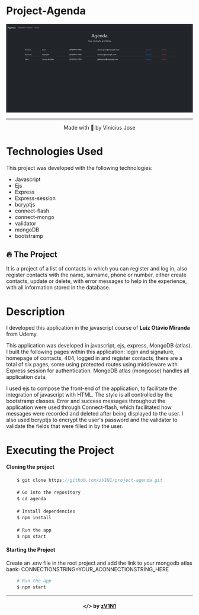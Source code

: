 <h1 >
    Project-Agenda
</h1>

<div align="center">
    <img src="./public/github/agenda.png" alt="agenda"> 
</div>

---

<p align="center" target="_blank">
    Made with 💜 by Vinicius Jose
</p>

# Technologies Used
<p>
    This project was developed with the following technologies:
</p>

- Javascript
- Ejs
- Express
- Express-session
- bcryptjs
- connect-flash
- connect-mongo
- validator
- mongoDB
- bootstramp

## 🔥 The Project
<p>
    It is a project of a list of contacts in which you can register and log in, also register contacts with the name, surname, phone or number, either create contacts, update or delete, with error messages to help in the experience, with all information stored in the database.
</p>

# Description
I developed this application in the javascript course of **Luiz Otávio Miranda** from Udemy.

This application was developed in javascript, ejs, express, MongoDB (atlas). I built the following pages within this application: login and signature, homepage of contacts, 404, logged in and register contacts, there are a total of six pages, some using protected routes using middleware with Express session for authentication. MongoDB atlas (mongoose) handles all application data.

I used ejs to compose the front-end of the application, to facilitate the integration of javascript with HTML. The style is all controlled by the bootstramp classes. Error and success messages throughout the application were used through Connect-flash, which facilitated how messages were recorded and deleted after being displayed to the user. I also used bcryptjs to encrypt the user's password and the validator to validate the fields that were filled in by the user.



# Executing the Project

#### Cloning the project

```javascript
    $ git clone https://github.com/zV1N1/project-agenda.git

    # Go into the repository
    $ cd agenda

    # Install dependencies
    $ npm install

    # Run the app
    $ npm start
```

#### Starting the Project

Create an .env file in the root project and add the link to your mongodb atlas bank: 
CONNECTIONSTRING=YOUR_ACONNECTIONSTRING_HERE

```bash
    # Run the app
    $ npm start
```
---

<h4 align="center"> <em>&lt;/&gt;</em> by <a href="https://github.com/zV1N1" target="_blank">zV1N1</a> </h4>
